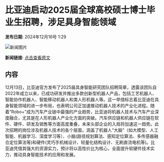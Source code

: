 # 比亚迪启动2025届全球高校硕士博士毕业生招聘，涉足具身智能领域

**发布日期**: 2024年12月16号 1:29

![新闻图片](https://pic.chinaz.com/picmap/202205092128159032_1.jpg)

**新闻链接**: [点击查看原文](https://www.aibase.com/zh/news/13964)

## 内容

12月13日，比亚迪官方发布了2025届具身智能研究团队招聘简章，透露该团队自2022年成立以来，已成功研发并推出多款创新型机器人产品，包括工艺机器人、智能协作机器人、智能移动机器人和类人形机器人等。这一举措标志着比亚迪在具身智能领域的进一步布局，也表明公司正加速推动机器人技术的产业化进程。随着“Robo+”成为汽车产业链中最强的产业趋势，比亚迪将机器人技术与汽车产业深度融合，尤其是在人形机器人产业化方面的突破。汽车供应链和机器人供应链在软件、硬件、研发及销售等方面高度重叠，未来头部企业的入局将加速这一趋势。此次招聘的岗位涉及机器人技术的各个层面，涵盖了机器人“大脑”（如大模型、人工智能、机器学习、深度学习等）、小脑(路径规划算法、感知定位算法、多传感器融合定位算法等)和硬件(灵巧手机械设计、轻量化结构设计、无刷直流电机等)。比亚迪凭借其强大的资源实力，预计将以高性价比为核心，全面提升软硬件技术实力，推动具身智能技术的应用和发展。
